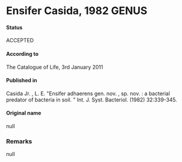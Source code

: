 Ensifer Casida, 1982 GENUS
=======

#### Status
ACCEPTED

#### According to
The Catalogue of Life, 3rd January 2011

#### Published in
Casida Jr. , L. E. "Ensifer adhaerens gen. nov. , sp. nov. : a bacterial predator of bacteria in soil. " Int. J. Syst. Bacteriol. (1982) 32:339-345.

#### Original name
null

### Remarks
null